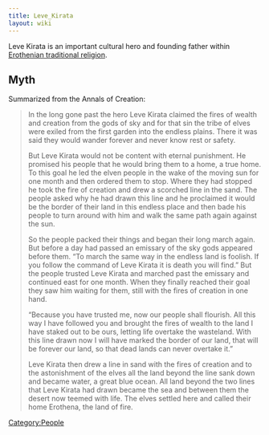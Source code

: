 ```yaml
---
title: Leve_Kirata
layout: wiki
---
```

Leve Kirata is an important cultural hero and founding father within
[Erothenian traditional religion](Erothena "wikilink").

## Myth

Summarized from the Annals of Creation:

> In the long gone past the hero Leve Kirata claimed the fires of wealth
> and creation from the gods of sky and for that sin the tribe of elves
> were exiled from the first garden into the endless plains. There it
> was said they would wander forever and never know rest or safety.
>
> But Leve Kirata would not be content with eternal punishment. He
> promised his people that he would bring them to a home, a true home.
> To this goal he led the elven people in the wake of the moving sun for
> one month and then ordered them to stop. Where they had stopped he
> took the fire of creation and drew a scorched line in the sand. The
> people asked why he had drawn this line and he proclaimed it would be
> the border of their land in this endless place and then bade his
> people to turn around with him and walk the same path again against
> the sun.
>
> So the people packed their things and began their long march again.
> But before a day had passed an emissary of the sky gods appeared
> before them. “To march the same way in the endless land is foolish. If
> you follow the command of Leve Kirata it is death you will find.” But
> the people trusted Leve Kirata and marched past the emissary and
> continued east for one month. When they finally reached their goal
> they saw him waiting for them, still with the fires of creation in one
> hand.
>
> “Because you have trusted me, now our people shall flourish. All this
> way I have followed you and brought the fires of wealth to the land I
> have staked out to be ours, letting life overtake the wasteland. With
> this line drawn now I will have marked the border of our land, that
> will be forever our land, so that dead lands can never overtake it.”
>
> Leve Kirata then drew a line in sand with the fires of creation and to
> the astonishment of the elves all the land beyond the line sank down
> and became water, a great blue ocean. All land beyond the two lines
> that Leve Kirata had drawn became the sea and between them the desert
> now teemed with life. The elves settled here and called their home
> Erothena, the land of fire.

[Category:People](Category:People "wikilink")